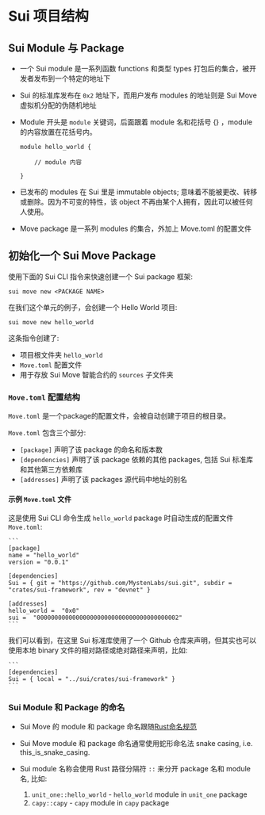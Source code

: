 # Sui 项目结构 

## Sui Module 与 Package

- 一个 Sui module 是一系列函数 functions 和类型 types 打包后的集合，被开发者发布到一个特定的地址下

- Sui 的标准库发布在 `0x2` 地址下，而用户发布 modules 的地址则是 Sui Move 虚拟机分配的伪随机地址

- Module 开头是 `module` 关键词，后面跟着 module 名和花括号 {} ，module 的内容放置在花括号内。

    ```
    module hello_world {

        // module 内容

    }
    ```

- 已发布的 modules 在 Sui 里是 immutable objects; 意味着不能被更改、转移或删除。因为不可变的特性，该 object 不再由某个人拥有，因此可以被任何人使用。

- Move package 是一系列 modules 的集合，外加上 Move.toml 的配置文件

## 初始化一个 Sui Move Package

使用下面的 Sui CLI 指令来快速创建一个 Sui package 框架:

`sui move new <PACKAGE NAME>`

在我们这个单元的例子，会创建一个 Hello World 项目:

`sui move new hello_world`

这条指令创建了: 
- 项目根文件夹 `hello_world`
- `Move.toml` 配置文件
- 用于存放 Sui Move 智能合约的 `sources` 子文件夹

### `Move.toml` 配置结构

`Move.toml` 是一个package的配置文件，会被自动创建于项目的根目录。

`Move.toml` 包含三个部分:

- `[package]` 声明了该 package 的命名和版本数  
- `[dependencies]` 声明了该 package 依赖的其他 packages, 包括 Sui 标准库和其他第三方依赖库
- `[addresses]` 声明了该 packages 源代码中地址的别名

#### 示例 `Move.toml` 文件

这是使用 Sui CLI 命令生成 `hello_world` package 时自动生成的配置文件 `Move.toml`:

    ```
    [package]
    name = "hello_world"
    version = "0.0.1"

    [dependencies]
    Sui = { git = "https://github.com/MystenLabs/sui.git", subdir = "crates/sui-framework", rev = "devnet" }

    [addresses]
    hello_world =  "0x0"
    sui =  "0000000000000000000000000000000000000002"
    ```

我们可以看到，在这里 Sui 标准库使用了一个 Github 仓库来声明，但其实也可以使用本地 binary 文件的相对路径或绝对路径来声明，比如:

    ```
    [dependencies]
    Sui = { local = "../sui/crates/sui-framework" } 
    ```

### Sui Module 和 Package 的命名

- Sui Move 的 module 和 package 命名跟随[Rust命名规范](https://rust-lang.github.io/api-guidelines/naming.html)

- Sui Move module 和 package 命名通常使用蛇形命名法 snake casing, i.e. this_is_snake_casing.

- Sui module 名称会使用 Rust 路径分隔符 `::` 来分开 package 名和 module 名, 比如:
    1. `unit_one::hello_world` - `hello_world` module in `unit_one` package
    2. `capy::capy` - `capy` module in `capy` package
